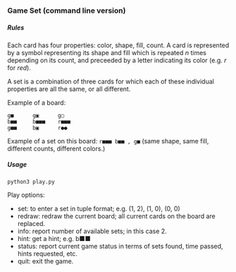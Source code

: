 ### Game Set (command line version) ###

##### Rules #####
Each card has four properties: color, shape, fill, count. A card is represented by a symbol representing its shape and fill which is repeated _n_ times depending on its count, and preceeded by a letter indicating its color (e.g. _r_ for _red_). 

A set is a combination of three cards for which each of these individual properties are all the same, or all different. 

Example of a board:
~~~~
g■  	g▣  	g▢
b■■ 	b■■■	r■■■
g■■ 	b▣  	r●●
~~~~

Example of a set on this board: `r■■■ b■■ , g■` (same shape, same fill, different counts, different colors.)
##### Usage #####
`python3 play.py`

Play options:

* set: to enter a set in tuple format; e.g. (1, 2), (1, 0), (0, 0)
* redraw: redraw the current board; all current cards on the board are replaced.
* info: report number of available sets; in this case 2. 
* hint: get a hint; e.g. b■■ 
* status: report current game status in terms of sets found, time passed, hints requested, etc. 
* quit: exit the game.

